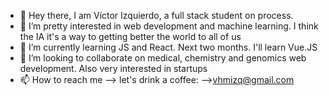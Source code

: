 - 👋 Hey there, I am Víctor Izquierdo, a full stack student on process. 
- 👀 I’m pretty interested in web development and machine learning. I think the IA it's a way to getting better the world to all of us 
- 🌱 I’m currently learning JS and React. Next two months. I'll learn Vue.JS
- 💞️ I’m looking to collaborate on medical, chemistry and genomics web development. Also very interested in startups 
- 📫 How to reach me --> let's drink a coffee: -->vhmizq@gmail.com

<!---
io31416/io31416 is a ✨ special ✨ repository because its `README.md` (this file) appears on your GitHub profile.
You can click the Preview link to take a look at your changes.
--->
